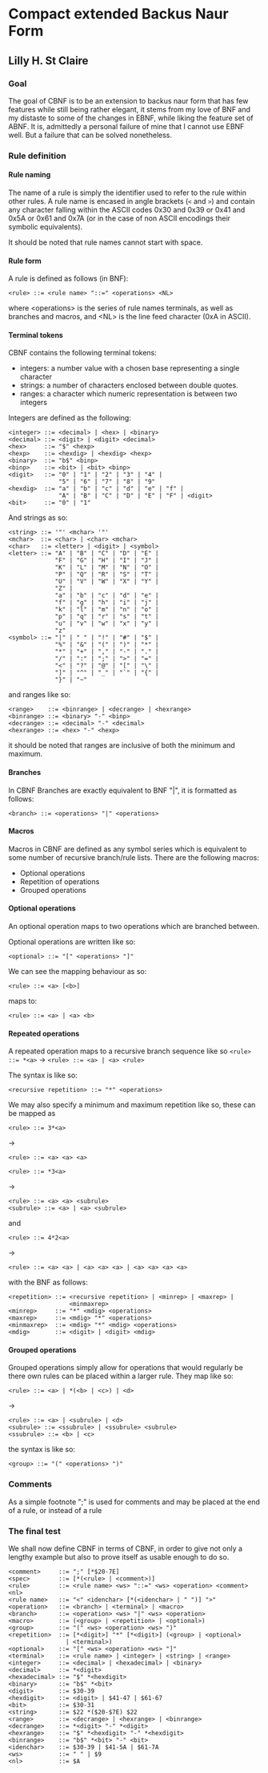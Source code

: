 # Compact extended Backus Naur Form
## Lilly H. St Claire

### Goal

The goal of CBNF is to be an extension to
backus naur form that has few features while
still being rather elegant, it stems from
my love of BNF and my distaste to some of
the changes in EBNF, while liking the feature
set of ABNF. It is, admittedly a personal
failure of mine that I cannot use EBNF well.
But a failure that can be solved nonetheless.

### Rule definition

#### Rule naming

The name of a rule is simply the identifier used
to refer to the rule within other rules. A rule
name is encased in angle brackets (`<` and `>`)
and contain any character falling within the
ASCII codes 0x30 and 0x39 or 0x41 and 0x5A or
0x61 and 0x7A (or in the case of non ASCII
encodings their symbolic equivalents).

It should be noted that rule names cannot start
with space.

#### Rule form

A rule is defined as follows (in BNF):

```BNF
<rule> ::= <rule name> "::=" <operations> <NL>
```

where \<operations\> is the series of rule names
terminals, as well as branches and macros, and
\<NL\> is the line feed character (0xA in ASCII).

#### Terminal tokens

CBNF contains the following terminal tokens:

- integers: a number value with a chosen base representing
            a single character
- strings:  a number of characters enclosed between double
            quotes.
- ranges:   a character which numeric representation is between
            two integers

Integers are defined as the following:

```BNF
<integer> ::= <decimal> | <hex> | <binary>
<decimal> ::= <digit> | <digit> <decimal>
<hex>     ::= "$" <hexp>
<hexp>    ::= <hexdig> | <hexdig> <hexp>
<binary>  ::= "b$" <binp>
<binp>    ::= <bit> | <bit> <binp>
<digit>   ::= "0" | "1" | "2" | "3" | "4" |
              "5" | "6" | "7" | "8" | "9"
<hexdig>  ::= "a" | "b" | "c" | "d" | "e" | "f" |
              "A" | "B" | "C" | "D" | "E" | "F" | <digit>
<bit>     ::= "0" | "1"
```

And strings as so:

```BNF
<string> ::= '"' <mchar> '"'
<mchar>  ::= <char> | <char> <mchar>
<char>   ::= <letter> | <digit> | <symbol>
<letter> ::= "A" | "B" | "C" | "D" | "E" |
             "F" | "G" | "H" | "I" | "J" |
             "K" | "L" | "M" | "N" | "O" |
             "P" | "Q" | "R" | "S" | "T" |
             "U" | "V" | "W" | "X" | "Y" |
             "Z" |
             "a" | "b" | "c" | "d" | "e" |
             "f" | "g" | "h" | "i" | "j" |
             "k" | "l" | "m" | "n" | "o" |
             "p" | "q" | "r" | "s" | "t" |
             "u" | "v" | "w" | "x" | "y" |
             "z"
<symbol> ::= "|" | " " | "!" | "#" | "$" |
             "%" | "&" | "(" | ")" | "*" |
             "*" | "+" | "," | "-" | "." |
             "/" | ":" | ";" | ">" | "=" |
             "<" | "?" | "@" | "[" | "\" |
             "]" | "^" | "_" | "`" | "{" |
             "}" | "~"
```

and ranges like so:

```BNF
<range>    ::= <binrange> | <decrange> | <hexrange>
<binrange> ::= <binary> "-" <binp>
<decrange> ::= <decimal> "-" <decimal>
<hexrange> ::= <hex> "-" <hexp>
```

it should be noted that ranges are inclusive of both
the minimum and maximum.

#### Branches

In CBNF Branches are exactly equivalent to
BNF "|", it is formatted as follows:

```
<branch> ::= <operations> "|" <operations>
```

#### Macros

Macros in CBNF are defined as any symbol series
which is equivalent to some number of recursive
branch/rule lists. There are the following macros:

- Optional operations
- Repetition of operations
- Grouped operations

#### Optional operations

An optional operation maps to two operations which
are branched between.

Optional operations are written like so:

```BNF
<optional> ::= "[" <operations> "]"
```

We can see the mapping behaviour as so:

```CBNF
<rule> ::= <a> [<b>]
```

maps to:

```BNF
<rule> ::= <a> | <a> <b>
```

#### Repeated operations

A repeated operation maps to a recursive branch sequence
like so `<rule> ::= *<a>` -> `<rule> ::= <a> | <a> <rule>`

The syntax is like so:

```BNF
<recursive repetition> ::= "*" <operations>
```

We may also specify a minimum and maximum repetition
like so, these can be mapped as
```CBNF
<rule> ::= 3*<a>
```

->

```BNF
<rule> ::= <a> <a> <a>
```

```CBNF
<rule> ::= *3<a>
```

->

```BNF
<rule> ::= <a> <a> <subrule>
<subrule> ::= <a> | <a> <subrule>
```

and

```CBNF
<rule> ::= 4*2<a>
```

->

```BNF
<rule> ::= <a> <a> | <a> <a> <a> | <a> <a> <a> <a>
```

with the BNF as follows:

```BNF
<repetition> ::= <recursive repetition> | <minrep> | <maxrep> |
                 <minmaxrep>
<minrep>     ::= "*" <mdig> <operations>
<maxrep>     ::= <mdig> "*" <operations>
<minmaxrep>  ::= <mdig> "*" <mdig> <operations>
<mdig>       ::= <digit> | <digit> <mdig>
```

#### Grouped operations

Grouped operations simply allow for operations that would
regularly be there own rules can be placed within a larger
rule. They map like so:

```CBNF
<rule> ::= <a> | *(<b> | <c>) | <d>
```

->

```BNF
<rule> ::= <a> | <subrule> | <d>
<subrule> ::= <ssubrule> | <ssubrule> <subrule>
<ssubrule> ::= <b> | <c>
```

the syntax is like so:

```CBNF
<group> ::= "(" <operations> ")"
```

### Comments

As a simple footnote ";" is used for comments and may
be placed at the end of a rule, or instead of a rule

### The final test

We shall now define CBNF in terms of CBNF, in order to
give not only a lengthy example but also to prove itself
as usable enough to do so.

```CBNF
<comment>     ::= ";" [*$20-7E]
<spec>        ::= [*(<rule> | <comment>)]
<rule>        ::= <rule name> <ws> "::=" <ws> <operation> <comment> <nl>
<rule name>   ::= "<" <idenchar> [*(<idenchar> | " ")] ">"
<operation>   ::= <branch> | <terminal> | <macro>
<branch>      ::= <operation> <ws> "|" <ws> <operation>
<macro>       ::= (<group> | <repetition> | <optional>)
<group>       ::= "(" <ws> <operation> <ws> ")"
<repetition>  ::= [*<digit>] "*" [*<digit>] (<group> | <optional>
                | <terminal>)
<optional>    ::= "[" <ws> <operation> <ws> "]"
<terminal>    ::= <rule name> | <integer> | <string> | <range>
<integer>     ::= <decimal> | <hexadecimal> | <binary>
<decimal>     ::= *<digit>
<hexadecimal> ::= "$" *<hexdigit>
<binary>      ::= "b$" *<bit>
<digit>       ::= $30-39
<hexdigit>    ::= <digit> | $41-47 | $61-67
<bit>         ::= $30-31
<string>      ::= $22 *($20-$7E) $22
<range>       ::= <decrange> | <hexrange> | <binrange>
<decrange>    ::= *<digit> "-" *<digit>
<hexrange>    ::= "$" *<hexdigit> "-" *<hexdigit>
<binrange>    ::= "b$" *<bit> "-" <bit>
<idenchar>    ::= $30-39 | $41-5A | $61-7A
<ws>          ::= " " | $9
<nl>          ::= $A
```

















